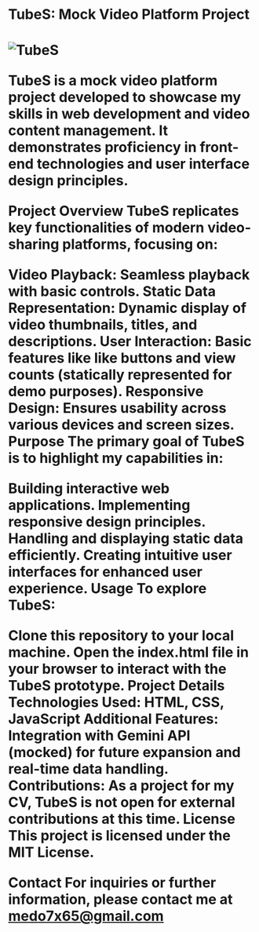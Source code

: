 <h1> TubeS: Mock Video Platform Project <h1/>
  
  ![TubeS](https://github.com/user-attachments/assets/b50badef-41d5-484a-8e92-687ff3bafba9)

TubeS is a mock video platform project developed to showcase my skills in web development and video content management. It demonstrates proficiency in front-end technologies and user interface design principles.

Project Overview
TubeS replicates key functionalities of modern video-sharing platforms, focusing on:

Video Playback: Seamless playback with basic controls.
Static Data Representation: Dynamic display of video thumbnails, titles, and descriptions.
User Interaction: Basic features like like buttons and view counts (statically represented for demo purposes).
Responsive Design: Ensures usability across various devices and screen sizes.
Purpose
The primary goal of TubeS is to highlight my capabilities in:

Building interactive web applications.
Implementing responsive design principles.
Handling and displaying static data efficiently.
Creating intuitive user interfaces for enhanced user experience.
Usage
To explore TubeS:

Clone this repository to your local machine.
Open the index.html file in your browser to interact with the TubeS prototype.
Project Details
Technologies Used: HTML, CSS, JavaScript
Additional Features: Integration with Gemini API (mocked) for future expansion and real-time data handling.
Contributions: As a project for my CV, TubeS is not open for external contributions at this time.
License
This project is licensed under the MIT License.

Contact
For inquiries or further information, please contact me at medo7x65@gmail.com
